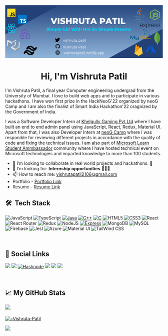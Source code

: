 <img src="./Vishruta Patil.png" alt="profile-banner" />
<h1 align="center">Hi, I'm Vishruta Patil</h1>
<p>I'm Vishruta Patil, a final year Computer engineering undergrad from the University of Mumbai. I love to build web apps and to participate in various hackathons. I have won first prize in the HackNeoG'22 organized by neoG Camp and I am also the finalist of Smart India Hackathon'22 oragnized by the Government of India. 

I was a Software Developer Intern at <a href="https://khelgully.com/">Khelgully Gaming Pvt Ltd</a> where I have built an end to end admin panel using JavaScript, React, Redux, Material UI. Apart from that, I was also Developer Intern at <a href="https://neog.camp/">neoG Camp</a> where I was responible for reviewing different projects in accordance with the quality of code and fixing the technical issues. I am also part of <a href="https://studentambassadors.microsoft.com/en-US/profile/120569">Microsoft Learn Student Ammbassador</a> community where I have hosted technical event on Microsoft technologies and imparted knowledge to more than 100 students.</p>

- 👯 I’m looking to collaborate in real world projects and hackathons. 🤗
- 🤔 I’m looking for: **Internship opportunities** 👩‍💻🔥
- 📫 How to reach me: vishrutapatil2106@gmail.com
- Portfolio - <a href="https://vishrutapatil.netlify.app/">Portfolio Link</a> <br>
- Resume - <a href="https://drive.google.com/file/d/10X2MinqlIpnxLdKwz0OyVBrUf841giUB/view">Resume Link</a>
  
 <h2> 🛠 &nbsp;Tech Stack</h3>

![JavaScript](https://img.shields.io/badge/JavaScript-F7DF1E?style=for-the-badge&logo=JavaScript&logoColor=white)
![TypeScript](https://img.shields.io/badge/TypeScript-007ACC?style=for-the-badge&logo=typescript&logoColor=white)
[![Java](https://img.shields.io/badge/Java-ED8B00?style=for-the-badge&logo=java&logoColor=white)](https://www.java.com/en/)
[![C++](https://img.shields.io/badge/C%2B%2B-00599C?style=for-the-badge&logo=c%2B%2B&logoColor=white)](https://img.shields.io/badge/C%2B%2B-00599C?style=for-the-badge&logo=c%2B%2B&logoColor=white)
[![C](https://img.shields.io/badge/C-00599C?style=for-the-badge&logo=c&logoColor=white)](https://img.shields.io/badge/C-00599C?style=for-the-badge&logo=c&logoColor=white)
![HTML5](https://img.shields.io/badge/html5-%23E34F26.svg?style=for-the-badge&logo=html5&logoColor=white)
![CSS3](https://img.shields.io/badge/css3-%231572B6.svg?style=for-the-badge&logo=css3&logoColor=white)
![React](https://img.shields.io/badge/react-%2320232a.svg?style=for-the-badge&logo=react&logoColor=%2361DAFB)
![React Router](https://img.shields.io/badge/React_Router-CA4245?style=for-the-badge&logo=react-router&logoColor=white)
![Redux](https://img.shields.io/badge/redux-%23593d88.svg?style=for-the-badge&logo=redux&logoColor=white)
![NodeJS](https://img.shields.io/badge/node.js-6DA55F?style=for-the-badge&logo=node.js&logoColor=white)
[![Express](https://img.shields.io/badge/Express.js-404D59?style=for-the-badge)](https://img.shields.io/badge/Express.js-404D59?style=for-the-badge)
![MongoDB](https://img.shields.io/badge/MongoDB-4EA94B?style=for-the-badge&logo=mongodb&logoColor=white)
![MySQL](https://img.shields.io/badge/MySQL-005C84?style=for-the-badge&logo=mysql&logoColor=white)
![Firebase](https://img.shields.io/badge/Firebase-039BE5?style=for-the-badge&logo=Firebase&logoColor=white)
![Jest](https://img.shields.io/badge/Jest-323330?style=for-the-badge&logo=Jest&logoColor=white)
![Azure](https://img.shields.io/badge/microsoft%20azure-0089D6?style=for-the-badge&logo=microsoft-azure&logoColor=white)
![Material UI](https://img.shields.io/badge/Material--UI-0081CB?style=for-the-badge&logo=material-ui&logoColor=white)
![TailWind CSS](https://img.shields.io/badge/Tailwind_CSS-38B2AC?style=for-the-badge&logo=tailwind-css&logoColor=white)

 <br>
  
<h2>🔗 Social Links </h2>

<a href="http://www.linkedin.com/in/vishruta-patil-30106b204" target="_blank"><img src="https://img.shields.io/badge/LinkedIn-0077B5?style=for-the-badge&logo=linkedin&logoColor=white"/></a>
<a href="https://github.com/Vishruta-Patil" target="_blank"><img src="https://img.shields.io/badge/GitHub-100000?style=for-the-badge&logo=github&logoColor=white"/></a>
<a href="https://vishruta-patil.hashnode.dev/"><img src="https://img.shields.io/badge/Hashnode-2962FF?style=for-the-badge&logo=hashnode&logoColor=white" alt="Hashnode" /></a>
<a href="https://vishrutapatil2106.medium.com/" target="_blank"><img src="https://img.shields.io/badge/Medium-12100E?style=for-the-badge&logo=medium&logoColor=white"/></a>
<a href="https://twitter.com/vishruta_patil" target="_blank"><img src="https://img.shields.io/badge/Twitter-1DA1F2?style=for-the-badge&logo=twitter&logoColor=white"/></a>
<a href="https://www.instagram.com/_vishruta_9/" target="_blank"><img src="https://img.shields.io/badge/Instagram-E4405F?style=for-the-badge&logo=instagram&logoColor=white"/></a>

<br>

<h2>📈 My GitHub Stats </h2>
<a href="https://github.com/Vishruta-Patil">
  <img height="180em" src="https://github-readme-stats.vercel.app/api?username=Vishruta-Patil&show_icons=true&theme=radical" /> <br/><br/>
  <img height="180em" src="https://github-readme-stats.vercel.app/api/top-langs?username=Vishruta-Patil&show_icons=true&locale=en&layout=compact&theme=aura_dark" alt="=Vishruta-Patil" />
</a>
  
<br/> 
  
 <p align="left"> <img src="https://visitor-badge.laobi.icu/badge?page_id=vishruta-patil.vishruta-patil" /> </p>
